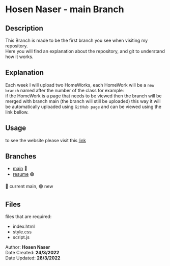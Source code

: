 # Hosen Naser - main Branch

## Description

This Branch is made to be the first branch you see when visiting my repository.<br>
Here you will find an explanation about the repository, and git to understand how it works.<br>

## Explanation

Each week I will upload two HomeWorks, each HomeWork will be a `new branch` named after the number of the class for example:<br>
if the HomeWork is a page that needs to be viewed then the branch will be merged with branch main (the branch will still be uploaded) this way it will be automatically uploaded using `GitHub page` and can be viewed using the link bellow.<br>

## Usage

to see the website please visit this [link](https://hosennaser.github.io/Resume/)

## Branches

- [main](https://github.com/HosenNaser/Resume/tree/main) 🔵
- [resume](https://github.com/HosenNaser/Resume/tree/CV)  🟢

🔵 current main, 🟢 new

## Files

files that are required:

- index.html
- style.css
- script.js


Author: **Hosen Naser**<br>
Date Created: **24/3/2022**<br>
Date Updated: **28/3/2022**
